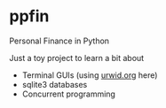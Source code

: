 # ppfin
Personal Finance in Python

Just a toy project to learn a bit about
- Terminal GUIs (using [urwid.org](http://www.urwid.org) here)
- sqlite3 databases
- Concurrent programming
